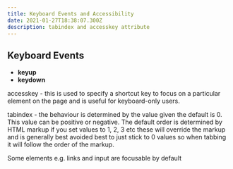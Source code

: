 ```yaml
---
title: Keyboard Events and Accessibility
date: 2021-01-27T18:38:07.300Z
description: tabindex and accesskey attribute
---
```

## Keyboard Events

- **keyup**
- **keydown**

accesskey - this is used to specify a shortcut key to focus on a particular element on the page and is useful for keyboard-only users.

tabindex - the behaviour is determined by the value given the default is 0. This value can be positive or negative. The default order is determined by HTML markup if you set values to 1, 2, 3 etc these will override the markup and is generally best avoided best to just stick to 0 values so when tabbing it will follow the order of the markup.

Some elements e.g. links and input are focusable by default